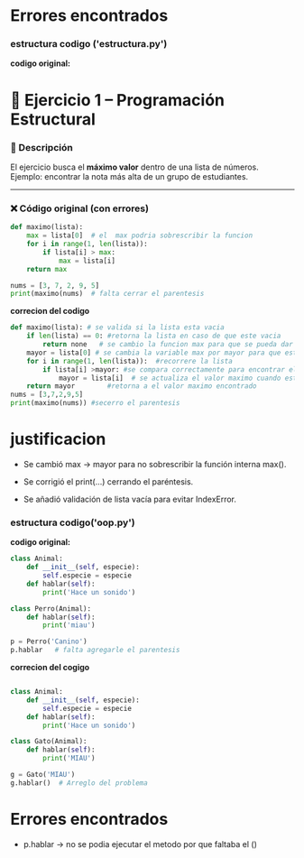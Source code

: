 # Errores encontrados

### estructura codigo ('estructura.py')

**codigo original:**

# 🔎 Ejercicio 1 – Programación Estructural

### 📌 Descripción
El ejercicio busca el **máximo valor** dentro de una lista de números.  
Ejemplo: encontrar la nota más alta de un grupo de estudiantes.

---

### ❌ Código original (con errores)
```python
def maximo(lista):  
    max = lista[0]  # el  max podria sobrescribir la funcion
    for i in range(1, len(lista)):
        if lista[i] > max:
            max = lista[i]
    return max

nums = [3, 7, 2, 9, 5]
print(maximo(nums)  # falta cerrar el parentesis 
```


**correcion del codigo**
```python
def maximo(lista): # se valida si la lista esta vacia
    if len(lista) == 0: #retorna la lista en caso de que este vacia
        return none   # se cambio la funcion max para que se pueda dar una validacion a la lista 
    mayor = lista[0] # se cambia la variable max por mayor para que este no sobrescriba la funcion
    for i in range(1, len(lista)):  #recorrere la lista 
        if lista[i] >mayor: #se compara correctamente para encontrar el el mayor
            mayor = lista[i]  # se actualiza el valor maximo cuando este corresponde 
    return mayor        #retorna a el valor maximo encontrado
nums = [3,7,2,9,5]
print(maximo(nums)) #secerro el parentesis  
```
# justificacion 

- Se cambió max → mayor para no sobrescribir la función interna max().

- Se corrigió el print(...) cerrando el paréntesis.

- Se añadió validación de lista vacía para evitar IndexError.

### estructura codigo('oop.py')

**codigo original:**
```python
class Animal:
    def __init__(self, especie):
        self.especie = especie
    def hablar(self):
        print('Hace un sonido')

class Perro(Animal):
    def hablar(self):
        print('miau')

p = Perro('Canino')
p.hablar   # falta agregarle el parentesis
```

**correcion del cogigo**
```python

class Animal:
    def __init__(self, especie):
        self.especie = especie
    def hablar(self):
        print('Hace un sonido')

class Gato(Animal):
    def hablar(self):
        print('MIAU')

g = Gato('MIAU')
g.hablar()  # Arreglo del problema
```
# Errores encontrados
- p.hablar → no se podia ejecutar el metodo por que faltaba el ()

